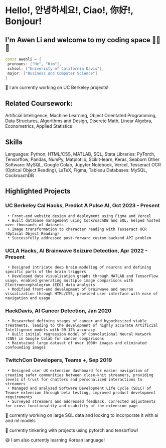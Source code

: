 # Hello!, 안녕하세요!, Ciao!, 你好!, Bonjour!
## I'm Awen Li and welcome to my coding space 👨‍💻👋

 ```cpp
const awenli = {
  pronouns: ["He", "Him"],
  school: ["Univeristy of California Davis"],
  major: ["Business and Computer Science"] 
}
```

🔭 I am currently working on UC Berkeley projects!

<!--
**BabyMochi/BabyMochi** is a ✨ _special_ ✨ repository because its `README.md` (this file) appears on your GitHub profile.

Here are some ideas to get you started:

- 🔭 I’m currently working on ...
- 🌱 I’m currently learning ...
- 👯 I’m looking to collaborate on ...
- 🤔 I’m looking for help with ...
- 💬 Ask me about ...
- 📫 How to reach me: ...
- 😄 Pronouns: ...
- ⚡ Fun fact: ...
-->

## Related Coursework:
Artificial Intelligence, Machine Learning, Object Orientated Programming, Data Structures, Algorithms and Design, Discrete Math, Linear Algebra, Econometrics, Applied Statistics

## Skills
Languages: Python, HTML/CSS, MATLAB, SQL, Stata
Libraries: PyTorch, Tensorflow, Pandas, NumPy, Matplotlib, Scikit-learn, Keras, Seaborn
Other Software: MySQL, Google Colab, Jupyter Notebook, Vercel, Tesseract OCR (Optical Object Reading), LaTeX, Figma, Tableau
Databases: MySQL, CockroachDB

## Highlighted Projects

### UC Berkeley Cal Hacks, Predict A Pulse AI, Oct 2023 - Present
     • Front-end website design and deployment using Figma and Vercel
     • Built database management using CockroachDB and SQL, helped hosted over thousands of datasets
     • Image transformation to character reading with Tesseract OCR (Optical Object Reading)
     • Successfully addressed post-forward custom backend API problem

### UCLA Hacks, AI Brainwave Seizure Detection, Apr 2022 - Present
     • Designed intricate deep brain modeling of neurons and defining specific parts of the brain triggers
     • Developed data visualization graphs through MATLAB and TensorFlow usage, enabled generating multiple image comparisons with Electroencephalogram (EEG) data analysis
     • Modified front-end development of brainwave and neuron visualization through HTML/CSS, provided user interface with ease of navigation and usage

### HackDavis, AI Cancer Detection, Jan 2020
     • Researched defining stages of cancer and hypothesized viable treatments, leading to the development of highly accurate Artificial Intelligence models with 99.17% accuracy
     • Built initial regression model of Convolutional Neural Network (CNN) in Google Colab for cancer comparisons
     • Maintained large dataset of over 1000+ images and eliminated confounding images

### TwitchCon Developers, Teams +, Sep 2019
     • Designed user UX extension dashboard for easier navigation of creating safer communities between close-knit streamers, providing levels of trust for chatters and personalized interactions to streamers
     • Managed and analyzed Software Development Life Cycle (SDLC) of Teams+ extension through beta testing, improved product development requirements
     • Surveyed streamers and addressed feedback, corrected adjustments for cross-functionality and usability of the extension page


🌱 currently working on large SQL data and looking to incorporate it with ai and ml models

🔬 currently tinkering with projects using pytorch and tensorflow!

😄 I am also currently learning Korean language!
